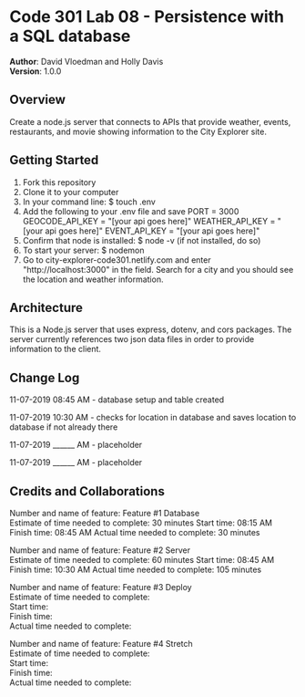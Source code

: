 # Code 301 Lab 08 - Persistence with a SQL database

**Author**: David Vloedman and Holly Davis  
**Version**: 1.0.0
<!-- (increment the patch/fix version number if you make more commits past your first submission) -->

## Overview
Create a node.js server that connects to APIs that provide weather, events, restaurants, and movie showing information to the City Explorer site. 

<!-- Provide a high level overview of what this application is and why you are building it, beyond the fact that it's an assignment for this class. (i.e. What's your problem domain?) -->

## Getting Started
<!-- What are the steps that a user must take in order to build this app on their own machine and get it running? -->
1. Fork this repository
2. Clone it to your computer
3. In your command line: $ touch .env
4. Add the following to your .env file and save
PORT = 3000
GEOCODE_API_KEY = "[your api goes here]"
WEATHER_API_KEY = "[your api goes here]"
EVENT_API_KEY = "[your api goes here]"
5. Confirm that node is installed: $ node -v (if not installed, do so)
6. To start your server: $ nodemon
7. Go to city-explorer-code301.netlify.com and enter "http://localhost:3000" in the field. Search for a city and you should see the location and weather information. 

## Architecture
<!-- Provide a detailed description of the application design. What technologies (languages, libraries, etc) you're using, and any other relevant design information. -->

This is a Node.js server that uses express, dotenv, and cors packages. The server currently references two json data files in order to provide information to the client. 

## Change Log

11-07-2019 08:45 AM - database setup and table created

11-07-2019 10:30 AM - checks for location in database and saves location to database if not already there

11-07-2019 ______ AM - placeholder

11-07-2019 ______ AM - placeholder


<!-- Use this area to document the iterative changes made to your application as each feature is successfully implemented. Use time stamps. Here's an examples:

01-01-2001 4:59pm - Application now has a fully-functional express server, with a GET route for the location resource.-->

## Credits and Collaborations
<!-- Give credit (and a link) to other people or resources that helped you build this application. -->


Number and name of feature: Feature #1 Database  
Estimate of time needed to complete: 30 minutes 
Start time: 08:15 AM
Finish time: 08:45 AM
Actual time needed to complete: 30 minutes

Number and name of feature: Feature #2 Server  
Estimate of time needed to complete: 60 minutes
Start time: 08:45 AM
Finish time: 10:30 AM
Actual time needed to complete: 105 minutes

Number and name of feature: Feature #3 Deploy  
Estimate of time needed to complete:  
Start time:  
Finish time:  
Actual time needed to complete:  

Number and name of feature: Feature #4 Stretch  
Estimate of time needed to complete:  
Start time:  
Finish time:  
Actual time needed to complete:  